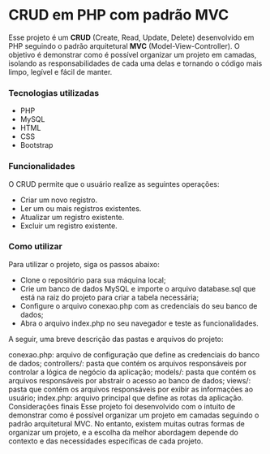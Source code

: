 <h1> CRUD em PHP com padrão MVC </h1>
Esse projeto é um <b>CRUD</b> (Create, Read, Update, Delete) desenvolvido em PHP seguindo o padrão arquitetural <b>MVC</b> (Model-View-Controller). O objetivo é demonstrar como é possível organizar um projeto em camadas, isolando as responsabilidades de cada uma delas e tornando o código mais limpo, legível e fácil de manter.

<h3>Tecnologias utilizadas</h3>

* PHP
* MySQL
* HTML
* CSS
* Bootstrap
<h3>Funcionalidades </h3>

O CRUD permite que o usuário realize as seguintes operações:
<br>

* Criar um novo registro.<br>
* Ler um ou mais registros existentes.<br>
* Atualizar um registro existente.<br>
* Excluir um registro existente.<br>

<h3>Como utilizar </h3>

Para utilizar o projeto, siga os passos abaixo:

* Clone o repositório para sua máquina local;
* Crie um banco de dados MySQL e importe o arquivo database.sql que está na raiz do projeto para criar a tabela necessária;
* Configure o arquivo conexao.php com as credenciais do seu banco de dados;
* Abra o arquivo index.php no seu navegador e teste as funcionalidades.

A seguir, uma breve descrição das pastas e arquivos do projeto:

conexao.php: arquivo de configuração que define as credenciais do banco de dados;
controllers/: pasta que contém os arquivos responsáveis por controlar a lógica de negócio da aplicação;
models/: pasta que contém os arquivos responsáveis por abstrair o acesso ao banco de dados;
views/: pasta que contém os arquivos responsáveis por exibir as informações ao usuário;
index.php: arquivo principal que define as rotas da aplicação.
Considerações finais
Esse projeto foi desenvolvido com o intuito de demonstrar como é possível organizar um projeto em camadas seguindo o padrão arquitetural MVC. No entanto, existem muitas outras formas de organizar um projeto, e a escolha da melhor abordagem depende do contexto e das necessidades específicas de cada projeto.

